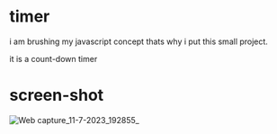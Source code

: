 # timer
i am brushing my javascript concept thats why i put this small project.

it is a count-down timer

# screen-shot
![Web capture_11-7-2023_192855_](https://github.com/chlnedo/timer/assets/123864825/4a37d303-4536-485a-87aa-869e56bc8bae)
